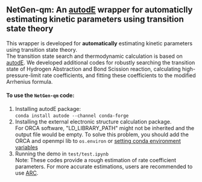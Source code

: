 ## NetGen-qm: An [autodE](https://github.com/duartegroup/autodE) wrapper for automaticlly estimating kinetic parameters using transition state theory
This wrapper is developed for __automatically__ estimating kinetic parameters using transition state theory.  
The transition state search and thermodynamic calculation is based on [autodE](https://github.com/duartegroup/autodE). 
We developed additional codes for robustly searching the transition state of Hydrogen Abstraction and Bond Scission
reaction, calculating high-pressure-limit rate coefficients, and fitting these coefficients to the modified
Arrhenius formula.
#### To use the `NetGen-qm` code:
1. Installing autodE package:  
`conda install autode --channel conda-forge`
2. Installing the external electronic structure calculation package.   
   For ORCA software, "LD_LIBRARY_PATH" might not be inherited and the output file would be empty. To solve this problem,
   you should add the ORCA and openmpi lib to `os.environ`
   or [setting conda environment variables](https://docs.conda.io/projects/conda/en/latest/user-guide/tasks/manage-environments.html#macos-and-linux)
3. Running the demo in `test/test.ipynb`  
Note: These codes provide a rough estimation of rate coefficient parameters. For more accurate estimations, users are 
recommended to use [ARC](https://github.com/ReactionMechanismGenerator/ARC).
